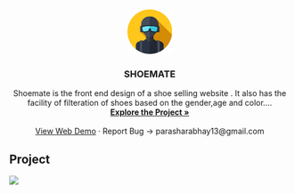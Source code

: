 <br />
<p align="center">
  <a href="https://github.com/github_Abhayparashar/Shoemate">
    <img src="img/profile.png" alt="Logo" width="80" height="80">
  </a>

  <h3 align="center">SHOEMATE</h3>

  <p align="center">
   Shoemate is the front end design of a shoe selling website . It also has the facility of filteration of shoes based on the gender,age and color....
    <br />
    <a href="https://github.com/Abhayparashar31/Shoemate/"><strong>Explore the Project »</strong></a>
    <br />
    <br />
    <a href="https://abhayparashar31.github.io/Shoemate/">View Web Demo</a>
    ·
    <a>Report Bug -> parasharabhay13@gmail.com</a>
    
  </p>
</p>


<!-- ABOUT THE PROJECT -->
## Project

 <a href="https://github.com/github_Abhayparashar/Shoemate">
    <img src="img/shoemate.jpg">
  </a>

